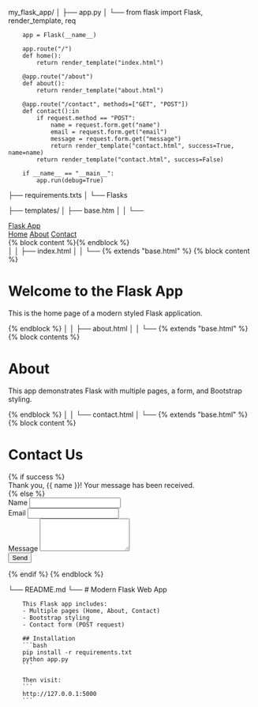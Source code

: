 my_flask_app/
│
├── app.py
│   └──
        from flask import Flask, render_template, req

        app = Flask(__name__)

        app.route("/")
        def home():
            return render_template("index.html")

        @app.route("/about")
        def about():
            return render_template("about.html")

        @app.route("/contact", methods=["GET", "POST"])
        def contact():in
            if request.method == "POST":
                name = request.form.get("name")
                email = request.form.get("email")
                message = request.form.get("message")
                return render_template("contact.html", success=True, name=name)
            return render_template("contact.html", success=False)

        if __name__ == "__main__":
            app.run(debug=True)

├── requirements.txts
│   └──
        Flasks

├── templates/
│   ├── base.htm
│   │   └──
                <!DOCTYPE html>
                <html lang="en">
                <head>
                    <meta charset="UTF-8">
                    <meta name="viewport" content="width=device-width, initial-scale=1.0">
                    <title>{{ title if title else "Flask App" }}</title>
                    <link href="https://cdn.jsdelivr.net/npm/bootstrap@5.3.0/dist/css/bootstrap.min.css" rel="stylesheet">
                </head>
                <body>
                    <nav class="navbar navbar-expand-lg navbar-dark bg-dark">
                        <div class="container">
                            <a class="navbar-brand" href="/">Flask App</a>
                            <div>
                                <a class="nav-link d-inline text-white" href="/">Home</a>
                                <a class="nav-link d-inline text-white" href="/about">About</a>
                                <a class="nav-link d-inline text-white" href="/contact">Contact</a>
                            </div>
                        </div>
                    </nav>
                    <div class="container mt-4">
                        {% block content %}{% endblock %}
                    </div>
                </body>
                </html>
│
│   ├── index.html
│   │   └──
                {% extends "base.html" %}
                {% block content %}
                <h1>Welcome to the Flask App</h1>
                <p class="lead">This is the home page of a modern styled Flask application.</p>
                {% endblock %}
│
│   ├── about.html
│   │   └──
                {% extends "base.html" %}
                {% block contents %}
                <h1>About</h1>
                <p>This app demonstrates Flask with multiple pages, a form, and Bootstrap styling.</p>
                {% endblock %}
│
│   └── contact.html
│       └──
                {% extends "base.html" %}
                {% block content %}
                <h1>Contact Us</h1>
                {% if success %}
                    <div class="alert alert-success">Thank you, {{ name }}! Your message has been received.</div>
                {% else %}
                    <form method="POST">
                        <div class="mb-3">
                            <label class="form-label">Name</label>
                            <input type="text" class="form-control" name="name" required>
                        </div>
                        <div class="mb-3">
                            <label class="form-label">Email</label>
                            <input type="email" class="form-control" name="email" required>
                        </div>
                        <div class="mb-3">
                            <label class="form-label">Message</label>
                            <textarea class="form-control" name="message" rows="4" required></textarea>
                        </div>
                        <button type="submit" class="btn btn-primary">Send</button>
                    </form>
                {% endif %}
                {% endblock %}

└── README.md
    └──
        # Modern Flask Web App 

        This Flask app includes:
        - Multiple pages (Home, About, Contact)
        - Bootstrap styling
        - Contact form (POST request)

        ## Installation
        ```bash
        pip install -r requirements.txt
        python app.py
        ```

        Then visit:
        ```
        http://127.0.0.1:5000
        ```

